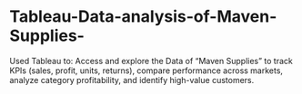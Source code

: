 # Tableau-Data-analysis-of-Maven-Supplies-

Used Tableau to: Access and explore the Data of “Maven Supplies” to track KPIs (sales, profit, units, returns), compare performance across markets, analyze category profitability, and identify high-value customers.
